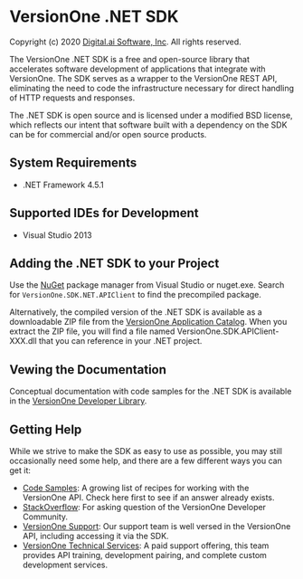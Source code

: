 # VersionOne .NET SDK
Copyright (c) 2020 [Digital.ai Software, Inc](https://digital.ai).
All rights reserved.

The VersionOne .NET SDK is a free and open-source library that accelerates software development of applications that integrate with VersionOne. The SDK serves as a wrapper to the VersionOne REST API, eliminating the need to code the infrastructure necessary for direct handling of HTTP requests and responses.

The .NET SDK is open source and is licensed under a modified BSD license, which reflects our intent that software built with a dependency on the SDK can be for commercial and/or open source products.

## System Requirements

* .NET Framework 4.5.1

## Supported IDEs for Development

* Visual Studio 2013

## Adding the .NET SDK to your Project

Use the [NuGet](http://docs.nuget.org/docs/start-here/overview) package manager from Visual Studio or nuget.exe. Search for `VersionOne.SDK.NET.APIClient` to find the precompiled package.  

Alternatively, the compiled version of the .NET SDK is available as a downloadable ZIP file from the [VersionOne Application Catalog](http://appcatalog.versionone.com/VersionOne.SDK.NET.APIClient). When you extract the ZIP file, you will find a file named VersionOne.SDK.APIClient-XXX.dll that you can reference in your .NET project.

## Vewing the Documentation
Conceptual documentation with code samples for the .NET SDK is available in the [VersionOne Developer Library](https://community.versionone.com/Developers/Developer-Library/Documentation/.NET_SDK).

## Getting Help

While we strive to make the SDK as easy to use as possible, you may still occasionally need some help, and there are a few different ways you can get it:  

- [Code Samples](https://community.versionone.com/Developers/Developer-Library/Sample_Code): A growing list of recipes for working with the VersionOne API. Check here first to see if an answer already exists.  
- [StackOverflow](http://stackoverflow.com/questions/tagged/versionone): For asking question of the VersionOne Developer Community.  
- [VersionOne Support](): Our support team is well versed in the VersionOne API, including accessing it via the SDK.  
- [VersionOne Technical Services](http://www.versionone.com/training/technical_services/): A paid support offering, this team provides API training, development pairing, and complete custom development services.  
